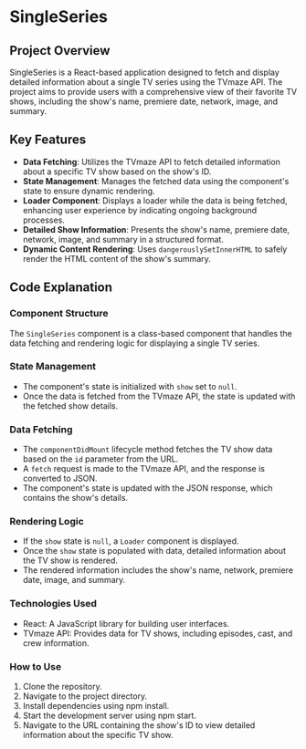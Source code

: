 # SingleSeries

## Project Overview

SingleSeries is a React-based application designed to fetch and display detailed information about a single TV series using the TVmaze API. The project aims to provide users with a comprehensive view of their favorite TV shows, including the show's name, premiere date, network, image, and summary.

## Key Features

- **Data Fetching**: Utilizes the TVmaze API to fetch detailed information about a specific TV show based on the show's ID.
- **State Management**: Manages the fetched data using the component's state to ensure dynamic rendering.
- **Loader Component**: Displays a loader while the data is being fetched, enhancing user experience by indicating ongoing background processes.
- **Detailed Show Information**: Presents the show's name, premiere date, network, image, and summary in a structured format.
- **Dynamic Content Rendering**: Uses `dangerouslySetInnerHTML` to safely render the HTML content of the show's summary.

## Code Explanation

### Component Structure

The `SingleSeries` component is a class-based component that handles the data fetching and rendering logic for displaying a single TV series.

### State Management

- The component's state is initialized with `show` set to `null`.
- Once the data is fetched from the TVmaze API, the state is updated with the fetched show details.

### Data Fetching

- The `componentDidMount` lifecycle method fetches the TV show data based on the `id` parameter from the URL.
- A `fetch` request is made to the TVmaze API, and the response is converted to JSON.
- The component's state is updated with the JSON response, which contains the show's details.

### Rendering Logic

- If the `show` state is `null`, a `Loader` component is displayed.
- Once the `show` state is populated with data, detailed information about the TV show is rendered.
- The rendered information includes the show's name, network, premiere date, image, and summary.

### Technologies Used

- React: A JavaScript library for building user interfaces.
- TVmaze API: Provides data for TV shows, including episodes, cast, and crew information.

### How to Use
1. Clone the repository.
2. Navigate to the project directory.
3. Install dependencies using npm install.
4. Start the development server using npm start.
5. Navigate to the URL containing the show's ID to view detailed information about the specific TV show.

